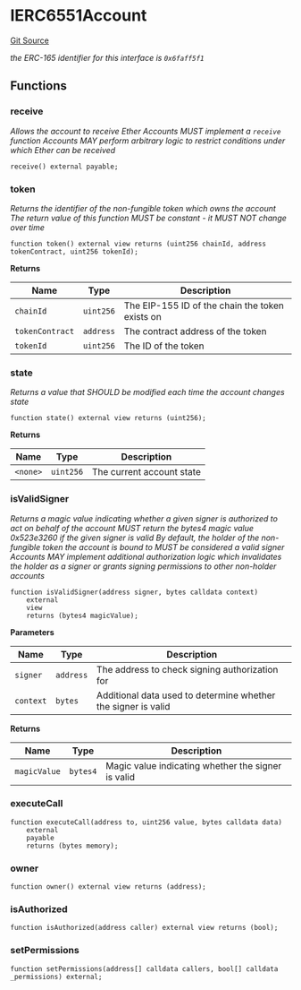 # IERC6551Account
[Git Source](https://github.com/sammyshakes/cloneable-tba/blob/41cffe407c00f76a272c977491475b582628fb23/src/interfaces/IERC6551Account.sol)

*the ERC-165 identifier for this interface is `0x6faff5f1`*


## Functions
### receive

*Allows the account to receive Ether
Accounts MUST implement a `receive` function
Accounts MAY perform arbitrary logic to restrict conditions
under which Ether can be received*


```solidity
receive() external payable;
```

### token

*Returns the identifier of the non-fungible token which owns the account
The return value of this function MUST be constant - it MUST NOT change over time*


```solidity
function token() external view returns (uint256 chainId, address tokenContract, uint256 tokenId);
```
**Returns**

|Name|Type|Description|
|----|----|-----------|
|`chainId`|`uint256`|      The EIP-155 ID of the chain the token exists on|
|`tokenContract`|`address`|The contract address of the token|
|`tokenId`|`uint256`|      The ID of the token|


### state

*Returns a value that SHOULD be modified each time the account changes state*


```solidity
function state() external view returns (uint256);
```
**Returns**

|Name|Type|Description|
|----|----|-----------|
|`<none>`|`uint256`|The current account state|


### isValidSigner

*Returns a magic value indicating whether a given signer is authorized to act on behalf
of the account
MUST return the bytes4 magic value 0x523e3260 if the given signer is valid
By default, the holder of the non-fungible token the account is bound to MUST be considered
a valid signer
Accounts MAY implement additional authorization logic which invalidates the holder as a
signer or grants signing permissions to other non-holder accounts*


```solidity
function isValidSigner(address signer, bytes calldata context)
    external
    view
    returns (bytes4 magicValue);
```
**Parameters**

|Name|Type|Description|
|----|----|-----------|
|`signer`|`address`|    The address to check signing authorization for|
|`context`|`bytes`|   Additional data used to determine whether the signer is valid|

**Returns**

|Name|Type|Description|
|----|----|-----------|
|`magicValue`|`bytes4`|Magic value indicating whether the signer is valid|


### executeCall


```solidity
function executeCall(address to, uint256 value, bytes calldata data)
    external
    payable
    returns (bytes memory);
```

### owner


```solidity
function owner() external view returns (address);
```

### isAuthorized


```solidity
function isAuthorized(address caller) external view returns (bool);
```

### setPermissions


```solidity
function setPermissions(address[] calldata callers, bool[] calldata _permissions) external;
```


